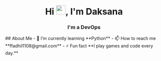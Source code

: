 <h1 align="center">Hi <img src="https://raw.githubusercontent.com/MartinHeinz/MartinHeinz/master/wave.gif" height="30px">, I'm Daksana</h1>
<h3 align="center">I'm a DevOps</h3> 
## About Me 
- 🌱 I’m currently learning **Python** 
- 📫 How to reach me **ffadhil1108@gmail.com** 
- ⚡ Fun fact **I play games and code every day.**
